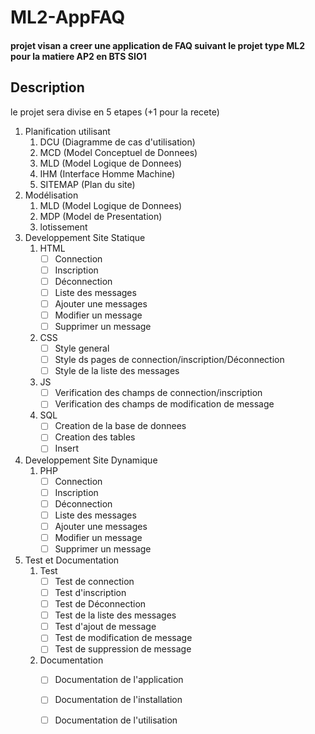 # ML2-AppFAQ
#### projet visan a creer une application de FAQ suivant le projet type ML2 pour la matiere AP2 en BTS SIO1
## Description
le projet sera divise en 5 etapes (+1 pour la recete)
1. Planification utilisant 
    1. DCU (Diagramme de cas d'utilisation)
    2. MCD (Model Conceptuel de Donnees)
    3. MLD (Model Logique de Donnees)
    4. IHM (Interface Homme Machine)
    5. SITEMAP (Plan du site)
2. Modélisation
    1. MLD (Model Logique de Donnees)
    2. MDP (Model de Presentation)
    3. lotissement
3. Developpement Site Statique
    1. HTML
        - [ ] Connection
        - [ ] Inscription
        - [ ] Déconnection
        - [ ] Liste des messages
        - [ ] Ajouter une messages
        - [ ] Modifier un message
        - [ ] Supprimer un message
    2. CSS
        - [ ] Style general
        - [ ] Style ds pages de connection/inscription/Déconnection
        - [ ] Style de la liste des messages
    3. JS
        - [ ] Verification des champs de connection/inscription
        - [ ] Verification des champs de modification de message
    4. SQL
        - [ ] Creation de la base de donnees
        - [ ] Creation des tables
        - [ ] Insert
4. Developpement Site Dynamique
    1. PHP
        - [ ] Connection
        - [ ] Inscription
        - [ ] Déconnection
        - [ ] Liste des messages
        - [ ] Ajouter une messages
        - [ ] Modifier un message
        - [ ] Supprimer un message
5. Test et Documentation
    1. Test
        - [ ] Test de connection
        - [ ] Test d'inscription
        - [ ] Test de Déconnection
        - [ ] Test de la liste des messages
        - [ ] Test d'ajout de message
        - [ ] Test de modification de message
        - [ ] Test de suppression de message
    2. Documentation
        - [ ] Documentation de l'application
        - [ ] Documentation de l'installation
        - [ ] Documentation de l'utilisation


